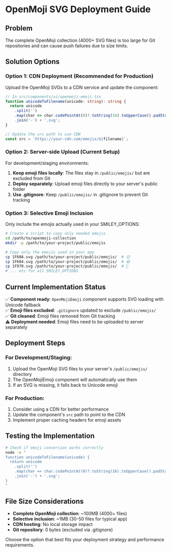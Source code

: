 # OpenMoji SVG Deployment Guide

## Problem
The complete OpenMoji collection (4000+ SVG files) is too large for Git repositories and can cause push failures due to size limits.

## Solution Options

### Option 1: CDN Deployment (Recommended for Production)
Upload the OpenMoji SVGs to a CDN service and update the component:

```typescript
// In src/components/ui/openmoji-emoji.tsx
function unicodeToFilename(unicode: string): string {
  return unicode
    .split('')
    .map(char => char.codePointAt(0)?.toString(16).toUpperCase().padStart(4, '0'))
    .join('-') + '.svg';
}

// Update the src path to use CDN
const src = `https://your-cdn.com/emojis/${filename}`;
```

### Option 2: Server-side Upload (Current Setup)
For development/staging environments:

1. **Keep emoji files locally**: The files stay in `/public/emojis/` but are excluded from Git
2. **Deploy separately**: Upload emoji files directly to your server's public folder
3. **Use .gitignore**: Keep `/public/emojis/` in .gitignore to prevent Git tracking

### Option 3: Selective Emoji Inclusion
Only include the emojis actually used in your SMILEY_OPTIONS:

```bash
# Create a script to copy only needed emojis
cd /path/to/openmoji-collection
mkdir -p /path/to/your-project/public/emojis

# Copy only the emojis used in your app
cp 1F60A.svg /path/to/your-project/public/emojis/  # 😊
cp 1F604.svg /path/to/your-project/public/emojis/  # 😄
cp 1F970.svg /path/to/your-project/public/emojis/  # 🥰
# ... etc for all SMILEY_OPTIONS
```

## Current Implementation Status

✅ **Component ready**: `OpenMojiEmoji` component supports SVG loading with Unicode fallback  
✅ **Emoji files excluded**: `.gitignore` updated to exclude `/public/emojis/`  
✅ **Git cleaned**: Emoji files removed from Git tracking  
⚠️ **Deployment needed**: Emoji files need to be uploaded to server separately  

## Deployment Steps

### For Development/Staging:
1. Upload the OpenMoji SVG files to your server's `/public/emojis/` directory
2. The OpenMojiEmoji component will automatically use them
3. If an SVG is missing, it falls back to Unicode emoji

### For Production:
1. Consider using a CDN for better performance
2. Update the component's `src` path to point to the CDN
3. Implement proper caching headers for emoji assets

## Testing the Implementation

```bash
# Check if emoji conversion works correctly
node -e "
function unicodeToFilename(unicode) {
  return unicode
    .split('')
    .map(char => char.codePointAt(0)?.toString(16).toUpperCase().padStart(4, '0'))
    .join('-') + '.svg';
}
"
```

## File Size Considerations

- **Complete OpenMoji collection**: ~100MB (4000+ files)
- **Selective inclusion**: ~1MB (30-50 files for typical app)
- **CDN hosting**: No local storage impact
- **Git repository**: 0 bytes (excluded via .gitignore)

Choose the option that best fits your deployment strategy and performance requirements.
